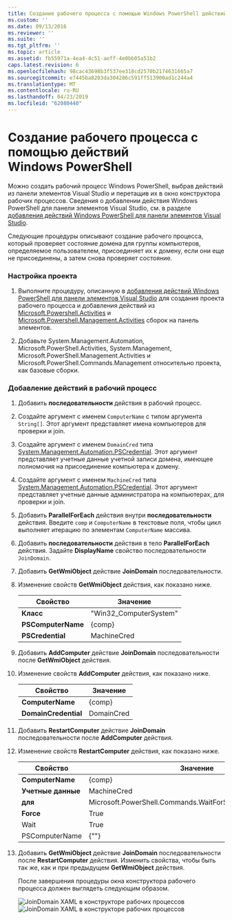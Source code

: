 ```yaml
---
title: Создание рабочего процесса с помощью Windows PowerShell действий | Документация Майкрософт
ms.custom: ''
ms.date: 09/13/2016
ms.reviewer: ''
ms.suite: ''
ms.tgt_pltfrm: ''
ms.topic: article
ms.assetid: fb55971a-4ea4-4c51-aeff-4e0bb05a51b2
caps.latest.revision: 6
ms.openlocfilehash: 98cac43698b3f537ee318cd2570b2174631665a7
ms.sourcegitcommit: e7445ba8203da304286c591ff513900ad1c244a4
ms.translationtype: MT
ms.contentlocale: ru-RU
ms.lasthandoff: 04/23/2019
ms.locfileid: "62080440"
---
```

# <a name="creating-a-workflow-with-windows-powershell-activities"></a>Создание рабочего процесса с помощью действий Windows PowerShell

Можно создать рабочий процесс Windows PowerShell, выбрав действий из панели элементов Visual Studio и перетащив их в окно конструктора рабочих процессов. Сведения о добавлении действия Windows PowerShell для панели элементов Visual Studio, см. в разделе [добавления действий Windows PowerShell для панели элементов Visual Studio](./adding-windows-powershell-activities-to-the-visual-studio-toolbox.md).

Следующие процедуры описывают создание рабочего процесса, который проверяет состояние домена для группы компьютеров, определяемое пользователем, присоединяет их к домену, если они еще не присоединены, а затем снова проверяет состояние.

### <a name="setting-up-the-project"></a>Настройка проекта

1. Выполните процедуру, описанную в [добавления действий Windows PowerShell для панели элементов Visual Studio](./adding-windows-powershell-activities-to-the-visual-studio-toolbox.md) для создания проекта рабочего процесса и добавления действий из [Microsoft.Powershell.Activities](/dotnet/api/Microsoft.PowerShell.Activities) и [ Microsoft.Powershell.Management.Activities](/dotnet/api/Microsoft.PowerShell.Management.Activities) сборок на панель элементов.

2. Добавьте System.Management.Automation, Microsoft.PowerShell.Activities, System.Management, Microsoft.PowerShell.Management.Activities и Microsoft.PowerShell.Commands.Management относительно проекта, как базовые сборки.

### <a name="adding-activities-to-the-workflow"></a>Добавление действий в рабочий процесс

1. Добавить **последовательности** действия в рабочий процесс.

2. Создайте аргумент с именем `ComputerName` с типом аргумента `String[]`. Этот аргумент представляет имена компьютеров для проверки и join.

3. Создайте аргумент с именем `DomainCred` типа [System.Management.Automation.PSCredential](/dotnet/api/System.Management.Automation.PSCredential). Этот аргумент представляет учетные данные учетной записи домена, имеющее полномочия на присоединение компьютера к домену.

4. Создайте аргумент с именем `MachineCred` типа [System.Management.Automation.PSCredential](/dotnet/api/System.Management.Automation.PSCredential). Этот аргумент представляет учетные данные администратора на компьютерах, для проверки и join.

5. Добавить **ParallelForEach** действия внутри **последовательности** действия. Введите `comp` и `ComputerName` в текстовые поля, чтобы цикл выполняет итерацию по элементам `ComputerName` массива.

6. Добавить **последовательности** действия в тело **ParallelForEach** действия. Задайте **DisplayName** свойство последовательности `JoinDomain`.

7. Добавить **GetWmiObject** действие **JoinDomain** последовательности.

8. Изменение свойств **GetWmiObject** действия, как показано ниже.

   |Свойство|Значение|
   |--------------|-----------|
   |**Класс**|"Win32_ComputerSystem"|
   |**PSComputerName**|{comp}|
   |**PSCredential**|MachineCred|

9. Добавить **AddComputer** действие **JoinDomain** последовательности после **GetWmiObject** действия.

10. Изменение свойств **AddComputer** действия, как показано ниже.

    |Свойство|Значение|
    |--------------|-----------|
    |**ComputerName**|{comp}|
    |**DomainCredential**|DomainCred|

11. Добавить **RestartComputer** действие **JoinDomain** последовательности после **AddComputer** действия.

12. Изменение свойств **RestartComputer** действия, как показано ниже.

    |Свойство|Значение|
    |--------------|-----------|
    |**ComputerName**|{comp}|
    |**Учетные данные**|MachineCred|
    |**для**|Microsoft.PowerShell.Commands.WaitForServiceTypes.PowerShell|
    |**Force**|True|
    |Wait|True|
    |PSComputerName|{""}|

13. Добавить **GetWmiObject** действие **JoinDomain** последовательности после **RestartComputer** действия. Изменить свойства, чтобы быть так же, как и при предыдущем **GetWmiObject** действия.

    После завершения процедуры окна конструктора рабочего процесса должен выглядеть следующим образом.

    ![JoinDomain XAML в конструкторе рабочих процессов](../media/joindomainworkflow.png)
    ![JoinDomain XAML в конструкторе рабочих процессов](../media/joindomainworkflow.png "JoinDomainWorkflow")